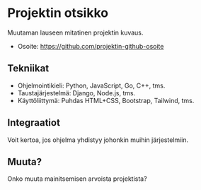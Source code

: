 # Projektin otsikko

Muutaman lauseen mitatinen projektin kuvaus.

* Osoite: https://github.com/projektin-github-osoite

## Tekniikat

* Ohjelmointikieli: Python, JavaScript, Go, C++, tms.
* Taustajärjestelmä: Django, Node.js, tms.
* Käyttöliittymä: Puhdas HTML+CSS, Bootstrap, Tailwind, tms.

## Integraatiot

Voit kertoa, jos ohjelma yhdistyy johonkin muihin järjestelmiin.

## Muuta?

Onko muuta mainitsemisen arvoista projektista?
